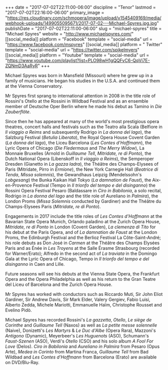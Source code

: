 +++
date = "2017-07-02T22:11:00-06:00"
discipline = "Tenor"
lastmod = "2017-07-02T22:16:00-06:00"
primary_image = "https://res.cloudinary.com/schmopera/image/upload/v1545409169/media/webhook-uploads/1499055095671/2017-07-02---Michael-Spyres.jpg.jpg"
publishDate = "2017-07-02T22:11:00-06:00"
slug = "michael-spyres"
title = "Michael Spyres"
website = "http://www.michaelspyres.com/"
[[social_media]]
platform = "Facebook"
template = "social-media"
url = "https://www.facebook.com/mspyres"
[[social_media]]
platform = " Twitter"
template = "social-media"
url = "https://twitter.com/spikelmyers"
[[social_media]]
platform = "Youtube"
template = "social-media"
url = "https://www.youtube.com/playlist?list=PLO98wH1gQQFvC6-QqVi7E-ZQNmD3AaRyR"
+++

Michael Spyres was born in Mansfield (Missouri) where he grew up in a family of musicians. He began his studies in the U.S.A. and continued them at the Vienna Conservatory.
 
Mr Spyres first sprang to international attention in 2008 in the title role of Rossini's Otello at the Rossini in Wildbad Festival and as an ensemble member of Deutsche Oper Berlin where he made his debut as Tamino in *Die Zauberflöte*.
 
Since then he has appeared at many of the world's most prestigious opera theatres, concert halls and festivals such as the Teatro alla Scala (Belfiore in *Il viaggio a Reims* and subsequently Rodrigo in *La donna del lago*), the Salzburg Festival (*Betulia Liberata*), the Royal Opera House Covent Garden (*La donna del lago*), the Liceu Barcelona (*Les Contes d'Hoffmann*), the Lyric Opera of Chicago (*Die Fledermaus* and *The Merry Widow*), La Monnaie Bruxelles (Arnold in *Guillaume Tell*, *Mitridate, re di Ponto*), the Dutch National Opera (Libenskoff in *Il viaggio a Reims*), the Semperoper Dresden (Gianetto in *La gazza ladra*), the Théâtre des Champs-Elysees of Paris (Mitridate, Pirro in *Ermione*), the New York Carnegie Hall (*Beatrice di Tenda*, *Missa solemnis*), the Gewandhaus Leipzig (Mendelssohn's *Lobgesang*) the Bunka Kaikan Hall Tokyo (*La damnation de Faust*), the Aix-en-Provence Festival (Tempo in *Il trionfo del tempo e del disinganno*) the Rossini Opera Festival Pesaro (Baldassare in *Ciro in Babilonia*, a solo recital, Rodrigo in *La donna del lago* and the title role of Aureliano in *Palmira*), the London Proms (*Missa Solemnis* conducted by Gardiner) and the Théâtre du Champs-Elysees Paris (*Mitridate, re di Ponto*).
 
Engagements in 2017 include the title roles of *Les Contes d'Hoffmann* at the Bavarian State Opera Munich, Orlando paladino at the Zurich Opera House, *Mitridate, re di Ponto* in London (Covent Garden), *La clemenza di Tito* for his debut at the Paris Opera, and of *La damnation de Faust* at the London Proms, the Edinburgh Festival and the Berlioz Festival La Côte-Saint-André; his role debuts as Don José in *Carmen* at the Théâtre des Champs Elysées Paris and as Énée in *Les Troyens* at the Salle Érasme Strasbourg (recorded for Warner/Erato); Alfredo in the second act of *La traviata* in the Domingo Gala at the Lyric Opera of Chicago, Tempo in *Il trionfo del tempo e del disinganno* in Caen and Lille.
 
Future seasons will see his debuts at the Vienna State Opera, the Frankfurt Opera and the Opera Philadelphia as well as his return to the Gran Teatre del Liceu of Barcelona and the Zurich Opera House.
 
Mr Spyres has worked with conductors such as Riccardo Muti, Sir John Eliot Gardiner, Sir Andrew Davis, Sir Mark Elder, Valery Gergiev, Fabio Luisi, Alberto Zedda, Michele Mariotti, Emmanuelle Haïm, Christophe Rousset and Evelino Pidò.
 
Michael Spyres has recorded Rossini's *La gazzetta*, *Otello*, *Le siège de Corinthe* and *Guillaume Tell* (Naxos) as well as *La petite messe solennelle* (Naive), Donizetti's *Les Martyrs* & *Le Duc d'Albe* (Opera Rara), Mazzoni's *Antigono* (Dynamic), Meyerbeer's *Les Huguenots* (ASO), Schumann's *Faust-Szenen* (ASO), Verdi's *Otello* (CSO) and his solo album *A Fool For Love* (Delos). *Ciro in Babilonia* and *Aureliano in Palmira* from Pesaro (Opus Arte), *Medea in Corinto* from Martina Franca, *Guillaume Tell* from Bad Wildbad and *Les Contes d'Hoffmann* from Barcelona (Erato) are available on DVD/Blu-Ray.
